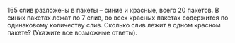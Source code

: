 165 слив разложены в пакеты – синие и красные, всего 20 пакетов. В синих пакетах лежат по 7 слив, во всех красных пакетах содержится по одинаковому количеству слив. Сколько слив лежит в одном красном пакете? (Укажите все возможные ответы).